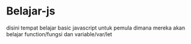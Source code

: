# Belajar-js

disini tempat belajar basic javascript untuk pemula dimana mereka akan belajar function/fungsi dan variable/var/let 
